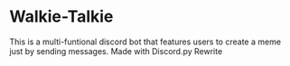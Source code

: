 # Walkie-Talkie  

This is a multi-funtional discord bot that features users to create a meme just by sending messages. Made with Discord.py Rewrite
